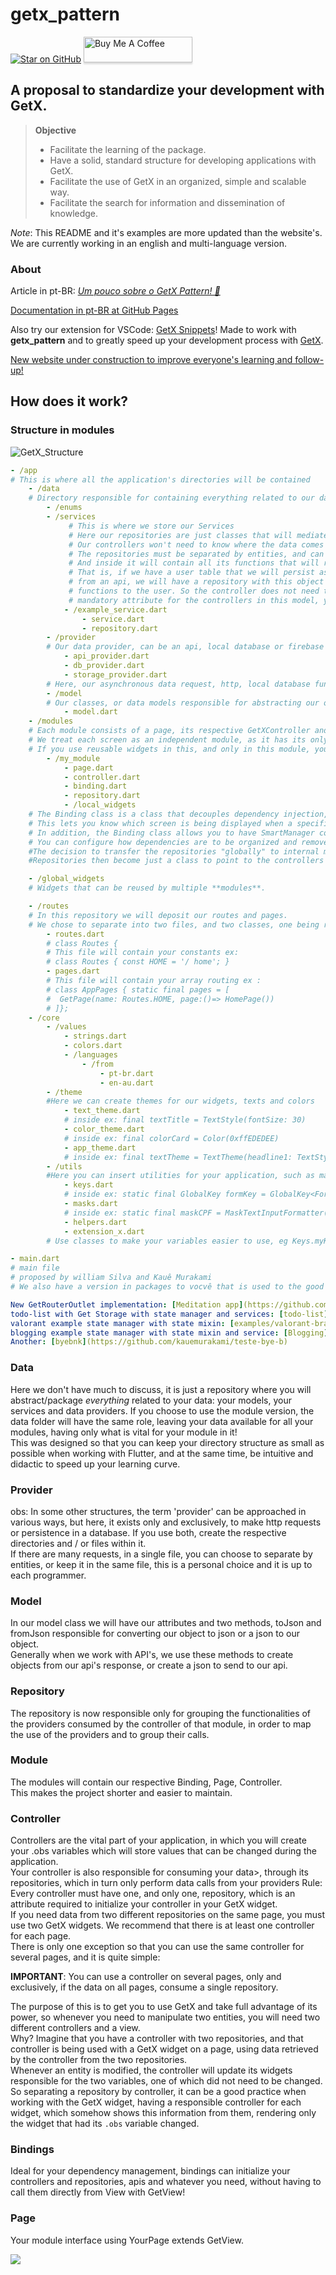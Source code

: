 # getx_pattern
[![Star on GitHub](https://img.shields.io/github/stars/kauemurakami/getx_pattern.svg?style=flat&logo=github&colorB=deeppink&label=stars)](https://github.com/kauemurakami/getx_pattern) 
<a href="https://www.buymeacoffee.com/kauemurakami" target="_blank"><img src="https://www.buymeacoffee.com/assets/img/custom_images/orange_img.png" alt="Buy Me A Coffee" style="height: 41px !important;width: 174px !important;box-shadow: 0px 3px 2px 0px rgba(190, 190, 190, 0.5) !important;-webkit-box-shadow: 0px 3px 2px 0px rgba(190, 190, 190, 0.5) !important;" ></a>

## A proposal to standardize your development with GetX.  

>**Objective**  
> - Facilitate the learning of the package.  
> - Have a solid, standard structure for developing applications with GetX.  
> - Facilitate the use of GetX in an organized, simple and scalable way.  
> - Facilitate the search for information and dissemination of knowledge.  

_Note_: This README and it's examples are more updated than the website's. We are currently working in an english and multi-language version.  

### About

Article in pt-BR: [_Um pouco sobre o GetX Pattern! 🚀_](https://kauetmurakami.medium.com/um-pouco-sobre-o-getx-pattern-efb191187d7)

[Documentation in pt-BR at GitHub Pages](https://kauemurakami.github.io/getx_pattern/)  

Also try our extension for VSCode: [GetX Snippets](https://marketplace.visualstudio.com/items?itemName=get-snippets.get-snippets)! Made to work with **getx_pattern** and to greatly speed up your development process with [GetX](https://pub.dev/packages/get).

[New website under construction to improve everyone's learning and follow-up!](https://github.com/kauemurakami/getx-pattern-site)

## How does it work?

### Structure in modules
![GetX_Structure](images/GetX_Structure.jpg)
```yaml
- /app  
# This is where all the application's directories will be contained  
    - /data
    # Directory responsible for containing everything related to our data
        - /enums 
        - /services
             # This is where we store our Services
             # Here our repositories are just classes that will mediate the communication between our controller and our data.
             # Our controllers won't need to know where the data comes from, and you can use more than one repository on a controller if you need to.
             # The repositories must be separated by entities, and can almost always be based on their database tables.
             # And inside it will contain all its functions that will request data from a local api or database.
             # That is, if we have a user table that we will persist as, edit, add, update and delete, all these functions are requested 
             # from an api, we will have a repository with this object of the api where we will call all the respective 
             # functions to the user. So the controller does not need to know where it comes from, the repository being a 
             # mandatory attribute for the controllers in this model, you should always initialize the controller with at - /repository
            - /example_service.dart
                - service.dart
                - repository.dart
        - /provider
        # Our data provider, can be an api, local database or firebase for example.
            - api_provider.dart
            - db_provider.dart
            - storage_provider.dart
        # Here, our asynchronous data request, http, local database functions must remain ...
        - /model
        # Our classes, or data models responsible for abstracting our objects.
            - model.dart
    - /modules
    # Each module consists of a page, its respective GetXController and its dependencies or Bindings.
    # We treat each screen as an independent module, as it has its only controller, and can also contain its dependencies.
    # If you use reusable widgets in this, and only in this module, you can choose to add a folder for them.
        - /my_module
            - page.dart
            - controller.dart
            - binding.dart
            - repository.dart
            - /local_widgets
    # The Binding class is a class that decouples dependency injection, while "binding" routes to the state manager and the dependency manager.
    # This lets you know which screen is being displayed when a specific controller is used and knows where and how to dispose of it.
    # In addition, the Binding class allows you to have SmartManager configuration control.
    # You can configure how dependencies are to be organized and remove a route from the stack, or when the widget used for disposition, or none of them.
    #The decision to transfer the repositories "globally" to internal modes within each module is that we can use a function in different modules, but the problem was due to having to import more than one repository in the controller, so we can repeat the same calls functions, internal repositories, thus maintaining faster maintenance, making everything that gives life to the module reachable through the module itself.
    #Repositories then become just a class to point to the controllers of our module, which and which provider we are going to consume, the same goes for services, services that have integration with some provider, must have its own repository

    - /global_widgets 
    # Widgets that can be reused by multiple **modules**.  

    - /routes
    # In this repository we will deposit our routes and pages.  
    # We chose to separate into two files, and two classes, one being routes.dart, containing its constant routes and the other for routing.  
        - routes.dart
        # class Routes {
        # This file will contain your constants ex:  
        # class Routes { const HOME = '/ home'; }  
        - pages.dart
        # This file will contain your array routing ex :  
        # class AppPages { static final pages = [  
        #  GetPage(name: Routes.HOME, page:()=> HomePage()) 
        # ]};  
    - /core
        - /values
            - strings.dart
            - colors.dart
            - /languages
                - /from
                    - pt-br.dart
                    - en-au.dart
        - /theme
        #Here we can create themes for our widgets, texts and colors
            - text_theme.dart  
            # inside ex: final textTitle = TextStyle(fontSize: 30)  
            - color_theme.dart  
            # inside ex: final colorCard = Color(0xffEDEDEE)  
            - app_theme.dart  
            # inside ex: final textTheme = TextTheme(headline1: TextStyle(color: colorCard))  
        - /utils
        #Here you can insert utilities for your application, such as masks, form keys or widgets
            - keys.dart  
            # inside ex: static final GlobalKey formKey = GlobalKey<FormState>();
            - masks.dart  
            # inside ex: static final maskCPF = MaskTextInputFormatter(mask: "###.###.###-##", filter: {"#": RegExp(r'[0-9]')});  
            - helpers.dart  
            - extension_x.dart  
        # Use classes to make your variables easier to use, eg Keys.myKey, Masks.maskCPF

- main.dart  
# main file
# proposed by william Silva and Kauê Murakami
# We also have a version in packages to vocvê that is used to the good old MVC

New GetRouterOutlet implementation: [Meditation app](https://github.com/kauemurakami/meditation-app-rewrite-getx)
todo-list with Get Storage with state manager and services: [todo-list](https://github.com/kauemurakami/todo-list-get-storage)
valorant example state manager with state mixin: [examples/valorant-brasil-module-example](https://github.com/kauemurakami/valorant-brasil)
blogging example state manager with state mixin and service: [Blogging](https://github.com/kauemurakami/blogging)  
Another: [byebnk](https://github.com/kauemurakami/teste-bye-b)
```

### Data
Here we don't have much to discuss, it is just a repository where you will abstract/package _everything_ related to your data: your models, your services and data providers.
If you choose to use the module version, the data folder will have the same role, leaving your data available for all your modules, having only what is vital for your module in it!  
This was designed so that you can keep your directory structure as small as possible when working with Flutter, and at the same time, be intuitive and didactic to speed up your learning curve.

### Provider
obs: In some other structures, the term 'provider' can be approached in various ways, but here, it exists only and exclusively, to make http requests or persistence in a database. If you use both, create the respective directories and / or files within it.  
If there are many requests, in a single file, you can choose to separate by entities, or keep it in the same file, this is a personal choice and it is up to each programmer.

### Model
In our model class we will have our attributes and two methods, toJson and fromJson responsible for converting our object to json or a json to our object.  
Generally when we work with API's, we use these methods to create objects from our api's response, or create a json to send to our api.

### Repository
The repository is now responsible only for grouping the functionalities of the providers consumed by the controller of that module, in order to map the use of the providers and to group their calls.

### Module
The modules will contain our respective Binding, Page, Controller.  
This makes the project shorter and easier to maintain.

### Controller
Controllers are the vital part of your application, in which you will create your .obs variables which will store values ​​that can be changed during the application.  
Your controller is also responsible for consuming your data>, through its repositories, which in turn only perform data calls from your providers
Rule: Every controller must have one, and only one, repository, which is an attribute required to initialize your controller in your GetX widget.  
If you need data from two different repositories on the same page, you must use two GetX widgets. We recommend that there is at least one controller for each page.  
There is only one exception so that you can use the same controller for several pages, and it is quite simple:  

**IMPORTANT**: You can use a controller on several pages, only and exclusively, if the data on all pages, consume a single repository.  

The purpose of this is to get you to use GetX and take full advantage of its power, so whenever you need to manipulate two entities, you will need two different controllers and a view.  
Why? Imagine that you have a controller with two repositories, and that controller is being used with a GetX widget on a page, using data retrieved by the controller from the two repositories.  
Whenever an entity is modified, the controller will update its widgets responsible for the two variables, one of which did not need to be changed. So separating a repository by controller, it can be a good practice when working with the GetX widget, having a responsible controller for each widget, which somehow shows this information from them, rendering only the widget that had its `.obs` variable changed.

### Bindings
Ideal for your dependency management, bindings can initialize your controllers and repositories, apis and whatever you need, without having to call them directly from View with GetView<YourController>!

### Page
Your module interface using YourPage extends GetView<YourController>.

![](images/rocket.png)

